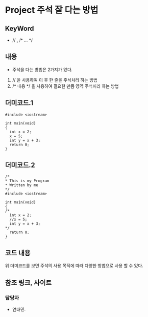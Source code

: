 # Project 주석 잘 다는 방법

## KeyWord
- // , /* ... */

## 내용
- 주석을 다는 방법은 2가지가 있다.
1. // 을 사용하여 이 후 한 줄을 주석처리 하는 방법
2. /* 내용 */ 을 사용하여 필요한 만큼 영역 주석처리 하는 방법

## 더미코드.1
```
#include <iostream>

int main(void)
{
  int x = 2;
  x = 5;
  int y = x + 3;
  return 0;
}
```
## 더미코드.2
```
/*
* This is my Program
* Written by me 
*/
#include <iostream>

int main(void)
{
/*
  int x = 2;
  //x = 5;
  int y = x + 3;
*/
  return 0;
}
```
## 코드 내용
위 더미코드를 보면 주석의 사용 목적에 따라 다양한 방법으로 사용 할 수 있다.

## 참조 링크, 사이트

### 담당자
- 연태민.
